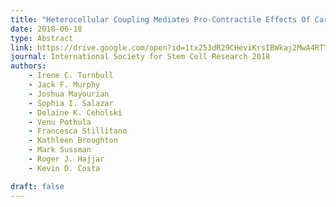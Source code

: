 ```yaml
---
title: "Heterocellular Coupling Mediates Pro-Contractile Effects Of Cardiac Progenitor Cells In Human Engineered Cardiac Tissue"
date: 2018-06-18
type: Abstract
link: https://drive.google.com/open?id=1tx253dR29CHeviKrsIBWkaj2MwA4RTTg
journal: International Society for Stem Cell Research 2018
authors: 
    - Irene C. Turnbull
    - Jack F. Murphy   
    - Joshua Mayourian
    - Sophia I. Salazar
    - Delaine K. Ceholski
    - Venu Pothula
    - Francesca Stillitano
    - Kathleen Broughton
    - Mark Sussman
    - Roger J. Hajjar
    - Kevin D. Costa

draft: false
---
```


